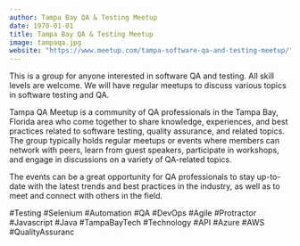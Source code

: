 ```yaml
---
author: Tampa Bay QA & Testing Meetup
date: 1970-01-01
title: Tampa Bay QA & Testing Meetup
image: tampaqa.jpg
website: "https://www.meetup.com/tampa-software-qa-and-testing-meetup/"
---
```


This is a group for anyone interested in software QA and testing. All skill levels are welcome. We will have regular meetups to discuss various topics in software testing and QA.

Tampa QA Meetup is a community of QA professionals in the Tampa Bay, Florida area who come together to share knowledge, experiences, and best practices related to software testing, quality assurance, and related topics. The group typically holds regular meetups or events where members can network with peers, learn from guest speakers, participate in workshops, and engage in discussions on a variety of QA-related topics.

The events can be a great opportunity for QA professionals to stay up-to-date with the latest trends and best practices in the industry, as well as to meet and connect with others in the field.

#Testing #Selenium #Automation #QA #DevOps #Agile #Protractor #Javascript #Java #TampaBayTech #Technology #API #Azure #AWS #QualityAssuranc